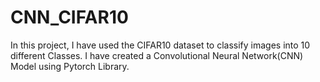 # CNN_CIFAR10
In this project, I have used the CIFAR10 dataset to classify images into 10 different Classes. I have created a Convolutional Neural Network(CNN) Model using Pytorch Library.
